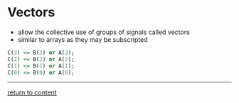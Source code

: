 # Vectors

- allow the collective use of groups of signals called vectors
- similar to arrays as they may be subscripted
```vhdl
C(3) <= B(3) or A(3);
C(2) <= B(2) or A(2);
C(1) <= B(1) or A(1);
C(0) <= B(0) or A(0);
```

-----------------------
[return to content](https://github.com/Notes-MD/VHDL#vhdl-cheatsheet)
